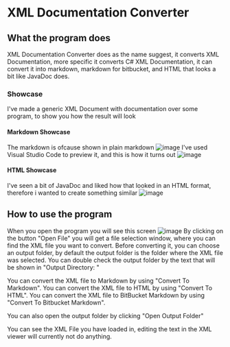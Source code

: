 # XML Documentation Converter

## What the program does
XML Documentation Converter does as the name suggest, it converts XML Documentation, more specific it converts C# XML Documentation, it can convert it into markdown, markdown for bitbucket, and HTML that looks a bit like JavaDoc does.

### Showcase
I've made a generic XML Document with documentation over some program, to show you how the result will look
#### Markdown Showcase
The markdown is ofcause shown in plain markdown
![image](https://github.com/user-attachments/assets/06eed3b2-6a6b-4ea0-aabd-84cfa8481cd8)
I've used Visual Studio Code to preview it, and this is how it turns out
![image](https://github.com/user-attachments/assets/66ed7694-56c6-4d03-a4fd-89090a0d4836)

#### HTML Showcase
I've seen a bit of JavaDoc and liked how that looked in an HTML format, therefore i wanted to create something similar
![image](https://github.com/user-attachments/assets/d53239db-cd11-4760-8162-dfc8917cbf7d)

## How to use the program
When you open the program you will see this screen
![image](https://github.com/user-attachments/assets/39542e10-73bf-4418-8e4c-e0c9c832e432)
By clicking on the button "Open File" you will get a file selection window, where you can find the XML file you want to convert.
Before converting it, you can choose an output folder, by default the output folder is the folder where the XML file was selected. You can double check the output folder by the text that will be shown in "Output Directory: "

You can convert the XML file to Markdown by using "Convert To Markdown".
You can convert the XML file to HTML by using "Convert To HTML".
You can convert the XML file to BitBucket Markdown by using "Convert To Bitbucket Markdown".

You can also open the output folder by clicking "Open Output Folder"

You can see the XML File you have loaded in, editing the text in the XML viewer will currently not do anything.
